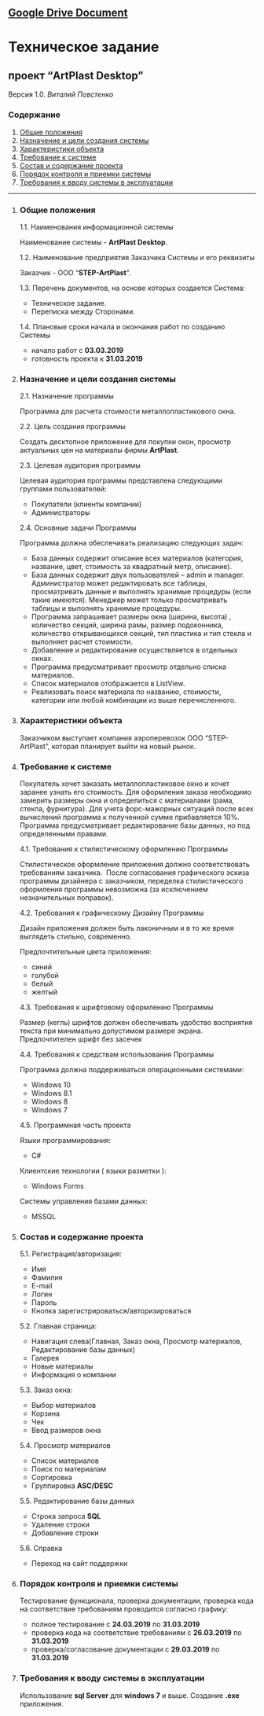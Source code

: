 [Google Drive Document](https://docs.google.com/document/d/1IWH6SLdk9yXwMSJtrkxAeja8QF28xwZ3z5G5jxgzDfg/edit)
---

# Техническое задание

## проект “ArtPlast Desktop”

Версия 1.0. *Виталий Повстенко*

### Содержание

1. [Общие положения](#item1)
2. [Назначение и цели создания системы](#item2)
3. [Характеристики объекта](#item3)
4. [Требование к системе](#item4)
5. [Состав и содержание проекта](#item5)
6. [Порядок контроля и приемки системы](#item6)
7. [Требования к вводу системы в эксплуатации](#item7)

---

1. ### <a name="item1"></a> Общие положения

	1.1. Наименования информационной системы

	Наименование системы - **ArtPlast Desktop**.

	1.2. Наименование предприятия Заказчика Системы и его реквизиты
	
	Заказчик - ООО “**STEP-ArtPlast**”.

	1.3. Перечень документов, на основе которых создается Система:
	
	* Техническое задание.
	* Переписка между Сторонами.

	1.4. Плановые сроки начала и окончания работ по созданию Системы
	
	* начало работ с **03.03.2019**  
	* готовность проекта к **31.03.2019**

2. ### <a name="item2"></a> Назначение и цели создания системы

	2.1. Назначение программы

	Программа для расчета стоимости металлопластикового окна.

	2.2. Цель создания программы

	Создать десктопное приложение для покупки окон, просмотр актуальных цен на материалы фирмы **ArtPlast**.

	2.3. Целевая аудитория программы

	Целевая аудитория программы представлена следующими группами пользователей:
	
	* Покупатели (клиенты компании)
	* Администраторы

	2.4. Основные задачи Программы

	Программа должна обеспечивать реализацию следующих задач:

	* База данных содержит описание всех материалов (категория, название, цвет, стоимость за квадратный метр, описание).
	* База данных содержит двух пользователей – admin и manager. Администратор может редактировать все таблицы, просматривать данные и выполнять хранимые процедуры (если такие имеются). Менеджер может только просматривать таблицы и выполнять хранимые процедуры.
	* Программа запрашивает размеры окна (ширина, высота) , количество секций, ширина рамы, размер подоконника, количество открывающихся секций, тип пластика и тип стекла и выполняет расчет стоимости.
	* Добавление и редактирование осуществляется в отдельных окнах.
	* Программа предусматривает просмотр отдельно списка материалов.
	* Список материалов отображается в ListView.
	* Реализовать поиск материала по названию, стоимости, категории или любой комбинации из выше перечисленного.

3. ### <a name="item3"></a> Характеристики объекта

	Заказчиком выступает компания аэроперевозок ООО “STEP-ArtPlast”, которая планирует выйти на новый рынок.

4. ### <a name="item4"></a> Требование к системе

	Покупатель хочет заказать металлопластиковое окно и хочет заранее узнать его стоимость. Для оформления заказа необходимо замерить размеры окна и определиться с материалами (рама, стекла, фурнитура). Для учета форс-мажорных ситуаций после всех вычислений программа к полученной сумме прибавляется 10%. Программа предусматривает редактирование базы данных, но под определенными правами.

	4.1. Требования к стилистическому оформлению Программы  

	Стилистическое оформление приложения должно соответствовать требованиям заказчика.  После согласования графического эскиза программы дизайнера с заказчиком, переделка стилистического оформления программы невозможна (за исключением незначительных поправок).

	4.2. Требования к графическому Дизайну Программы
	
	Дизайн приложения должен быть лаконичным и в то же время выглядеть стильно, современно.

	Предпочтительные цвета приложения:
	* синий
	* голубой
	* белый
	* желтый

	4.3. Требования к шрифтовому оформлению Программы

	Размер (кегль) шрифтов должен обеспечивать удобство восприятия текста при минимально допустимом размере экрана. Предпочтителен шрифт без засечек

	4.4. Требования к средствам использования Программы

	Программа должна поддерживаться операционными системами:
	*   Windows 10
	*   Windows 8.1
	*   Windows 8
	*   Windows 7

	4.5.  Программная часть проекта

	Языки программирования:
	* C#

	Клиентские технологии ( языки разметки ):
	* Windows Forms

	Системы управления базами данных:
	* MSSQL

5. ### <a name="item5"></a> Состав и содержание проекта

	5.1. Регистрация/авторизация:
	
	* Имя
	* Фамилия
	* E-mail
	* Логин
	* Пароль
	* Кнопка зарегистрироваться/авторизироваться

	5.2. Главная страница:
	
	* Навигация слева(Главная, Заказ окна, Просмотр материалов, Редактирование базы данных)
	* Галерея
	* Новые материалы
	* Информация о компании

	5.3. Заказ окна:
	
	* Выбор материалов 
	* Корзина
	* Чек
	* Ввод размеров окна

	5.4. Просмотр материалов
	
	* Список материалов
	* Поиск по материалам
	* Сортировка
	* Группировка **ASC/DESC**

	5.5.  Редактирование базы данных
	
	* Строка запроса **SQL**
	* Удаление строки
	* Добавление строки
	
	5.6.  Справка
	
	* Переход на сайт поддержки

6. ### <a name="item6"></a> Порядок контроля и приемки системы

	Тестирование функционала, проверка документации, проверка кода на соответствие требованиям проводится согласно графику:
	
	*   полное тестирование с **24.03.2019** по **31.03.2019**
	*   проверка кода на соответствие требованиям с **26.03.2019** по **31.03.2019**
	*   проверка/согласование документации с **29.03.2019** по **31.03.2019**
		
7. ### <a name="item7"></a> Требования к вводу системы в эксплуатации

	Использование **sql Server** для **windows 7** и выше. Создание **.exe** приложения.
